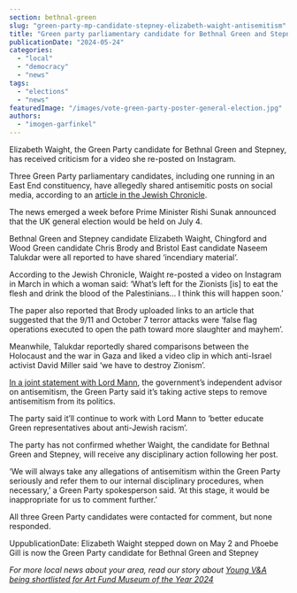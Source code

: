 ```yaml
---
section: bethnal-green
slug: "green-party-mp-candidate-stepney-elizabeth-waight-antisemitism"
title: "Green party parliamentary candidate for Bethnal Green and Stepney faces antisemitism allegations"
publicationDate: "2024-05-24"
categories: 
  - "local"
  - "democracy"
  - "news"
tags: 
  - "elections"
  - "news"
featuredImage: "/images/vote-green-party-poster-general-election.jpg"
authors: 
  - "imogen-garfinkel"
---
```


Elizabeth Waight, the Green Party candidate for Bethnal Green and Stepney, has received criticism for a video she re-posted on Instagram.

Three Green Party parliamentary candidates, including one running in an East End constituency, have allegedly shared antisemitic posts on social media, according to an [article in the Jewish Chronicle](https://www.thejc.com/news/politics/revealed-green-mp-candidates-posted-october-7-conspiracy-and-gaza-holocaust-comparison-g8e2q3s4). 

The news emerged a week before Prime Minister Rishi Sunak announced that the UK general election would be held on July 4.

Bethnal Green and Stepney candidate Elizabeth Waight, Chingford and Wood Green candidate Chris Brody and Bristol East candidate Naseem Talukdar were all reported to have shared ‘incendiary material’.

According to the Jewish Chronicle, Waight re-posted a video on Instagram in March in which a woman said: ‘What’s left for the Zionists \[is\] to eat the flesh and drink the blood of the Palestinians… I think this will happen soon.’

The paper also reported that Brody uploaded links to an article that suggested that the 9/11 and October 7 terror attacks were ‘false flag operations executed to open the path toward more slaughter and mayhem’.

Meanwhile, Talukdar reportedly shared comparisons between the Holocaust and the war in Gaza and liked a video clip in which anti-Israel activist David Miller said ‘we have to destroy Zionism’.

[In a joint statement with Lord Mann](https://www.greenparty.org.uk/news/2024/05/15/joint-statement-with-lord-mann/), the government’s independent advisor on antisemitism, the Green Party said it’s taking active steps to remove antisemitism from its politics.

The party said it’ll continue to work with Lord Mann to ‘better educate Green representatives about anti-Jewish racism’.

The party has not confirmed whether Waight, the candidate for Bethnal Green and Stepney, will receive any disciplinary action following her post.

‘We will always take any allegations of antisemitism within the Green Party seriously and refer them to our internal disciplinary procedures, when necessary,’ a Green Party spokesperson said. ‘At this stage, it would be inappropriate for us to comment further.’

All three Green Party candidates were contacted for comment, but none responded. 

UppublicationDate: Elizabeth Waight stepped down on May 2 and Phoebe Gill is now the Green Party candidate for Bethnal Green and Stepney

_For more local news about your area, read our story about [Young V&A being shortlisted for Art Fund Museum of the Year 2024](https://bethnalgreenlondon.co.uk/young-v-and-a-shortlisted-art-fund-museum-of-the-year-2024/)_
